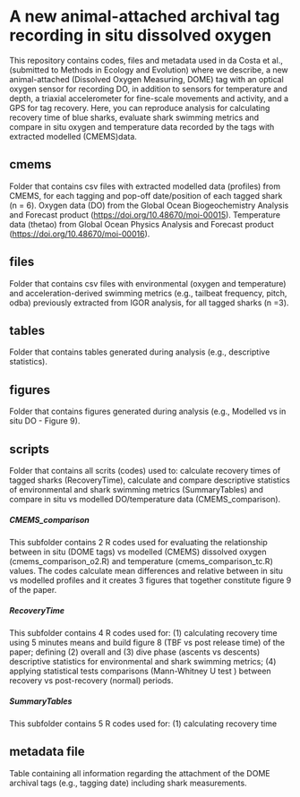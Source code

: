 # A new animal-attached archival tag recording in situ dissolved oxygen
This repository contains codes, files and metadata used in da Costa et al., (submitted to Methods in Ecology and Evolution) where we describe, a new animal-attached (Dissolved Oxygen Measuring, DOME) tag 
with an optical oxygen sensor for recording DO, in addition to sensors for temperature and depth, a triaxial accelerometer for fine-scale movements and activity, and a GPS for tag recovery. 
Here, you can reproduce analysis for calculating recovery time of blue sharks, evaluate shark swimming metrics and compare in situ oxygen and temperature data recorded by the tags with extracted modelled (CMEMS)data.

## cmems
Folder that contains csv files with extracted modelled data (profiles) from CMEMS, for each tagging and pop-off date/position of each tagged shark (n = 6).
Oxygen data (DO) from the Global Ocean Biogeochemistry Analysis and Forecast product (https://doi.org/10.48670/moi-00015).
Temperature data (thetao) from Global Ocean Physics Analysis and Forecast product (https://doi.org/10.48670/moi-00016).

## files
Folder that contains csv files with environmental (oxygen and temperature) and acceleration-derived swimming metrics (e.g., tailbeat frequency, pitch, odba) previously extracted from IGOR analysis, for all tagged 
sharks (n =3). 

## tables
Folder that contains tables generated during analysis (e.g., descriptive statistics).

## figures
Folder that contains figures generated during analysis (e.g., Modelled vs in situ DO - Figure 9).

## scripts
Folder that contains all scrits (codes) used to: calculate recovery times of tagged sharks (RecoveryTime), calculate and compare descriptive statistics of environmental and shark swimming metrics (SummaryTables)
and compare in situ vs modelled DO/temperature data (CMEMS_comparison).

##### CMEMS_comparison
This subfolder contains 2 R codes used for evaluating the relationship between in situ (DOME tags) vs modelled (CMEMS) dissolved oxygen (cmems_comparison_o2.R) and temperature (cmems_comparison_tc.R) values.
The codes calculate mean differences and relative between in situ vs modelled profiles and it creates 3 figures that together constitute figure 9 of the paper.

##### RecoveryTime
This subfolder contains 4 R codes used for: (1) calculating recovery time using 5 minutes means and build figure 8 (TBF vs post release time) of the paper; defining (2) overall and (3) dive phase (ascents vs descents) descriptive statistics for environmental and shark swimming metrics; (4) applying statistical tests comparisons (Mann-Whitney U test ) between recovery vs post-recovery (normal) periods. 

##### SummaryTables
This subfolder contains 5 R codes used for: (1) calculating recovery time

## metadata file
Table containing all information regarding the attachment of the DOME archival tags (e.g., tagging date) including shark measurements.
